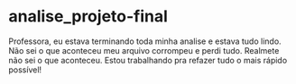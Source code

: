 # analise_projeto-final
Professora, eu estava terminando toda minha analise e estava tudo lindo. Não sei o que aconteceu meu arquivo corrompeu e perdi tudo. Realmete não sei o que aconteceu. Estou trabalhando pra refazer tudo o mais rápido possível!

